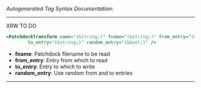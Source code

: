 _Autogenerated Tag Syntax Documentation:_

---
XRW TO DO

```xml
<PatchdockTransform name="(&string;)" fname="(&string;)" from_entry="(&string;)"
        to_entry="(&string;)" random_entry="(&bool;)" />
```

-   **fname**: Patchdock filename to be read
-   **from_entry**: Entry from which to read
-   **to_entry**: Entry to which to write
-   **random_entry**: Use random from and to entries

---

